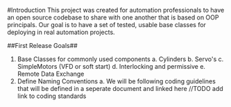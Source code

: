 #Introduction
This project was created for automation professionals to have an open source codebase to share with one another that is based on OOP principals.  Our goal is to have a set of tested, usable base classes for deploying in real automation projects.  

##First Release Goals##
1. Base Classes for commonly used components
  a. Cylinders
  b. Servo's
  c. SimpleMotors (VFD or soft start)
  d. Interlocking and permissive
  e. Remote Data Exchange
2. Define Naming Conventions
  a. We will be following coding guidelines that will be defined in a seperate document and linked here //TODO add link to coding standards

